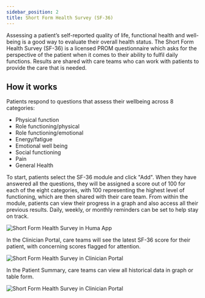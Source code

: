 ```yaml
---
sidebar_position: 2
title: Short Form Health Survey (SF-36)
---
```


Assessing a patient’s self-reported quality of life, functional health and well-being is a good way to evaluate their overall health status. The Short Form Health Survey (SF-36) is a licensed PROM questionnaire which asks for the perspective of the patient when it comes to their ability to fulfil daily functions. Results are shared with care teams who can work with patients to provide the care that is needed.

## How it works 

Patients respond to questions that assess their wellbeing across 8 categories:
- Physical function
- Role functioning/physical
- Role functioning/emotional
- Energy/fatigue
- Emotional well being
- Social functioning 
- Pain
- General Health

To start, patients select the SF-36 module and click "Add". When they have answered all the questions, they will be assigned a score out of 100 for each of the eight categories, with 100 representing the highest level of functioning, which are then shared with their care team. From within the module, patients can view their progress in a graph and also access all their previous results. Daily, weekly, or monthly reminders can be set to help stay on track.

![Short Form Health Survey in Huma App ](./assets/short-form-health-survey.png)

In the Clinician Portal, care teams will see the latest SF-36 score for their patient, with concerning scores flagged for attention.

![Short Form Health Survey in Clinician Portal ](./assets/cp-patient-list-sf-36.png)

In the Patient Summary, care teams can view all historical data in graph or table form.

![Short Form Health Survey in Clinician Portal ](./assets/cp-patient-summary-sf-36.png)
